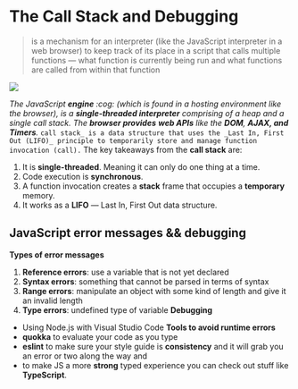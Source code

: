 # The Call Stack and Debugging
> is a mechanism for an interpreter (like the JavaScript interpreter in a web browser) to keep track of its place in a script that calls multiple functions — what function
>  is currently being run and what functions are called from within that function

![](https://cdn-images-1.medium.com/max/1024/0*aPCs0hP0Q-s4fkCJ.jpg)

_The JavaScript **engine** :cog: (which is found in a hosting environment like the browser), is a **single-threaded interpreter** comprising of a heap and a single call stack. The **browser provides** **web APIs** like the **DOM**, **AJAX, and Timers**._
`call stack_ is a data structure that uses the _Last In, First Out (LIFO)_ principle to temporarily store and manage function invocation (call).`
The key takeaways from the **call stack** are:
1. It is **single-threaded**. Meaning it can only do one thing at a time.
2. Code execution is **synchronous**.
3. A function invocation creates a **stack** frame that occupies a **temporary** memory.
4. It works as a **LIFO** — Last In, First Out data structure.
## JavaScript error messages && debugging 
**Types of error messages**
1. **Reference errors**: use a variable that is not yet declared
1. **Syntax errors**: something that cannot be parsed in terms of syntax
1. **Range errors**: manipulate an object with some kind of length and give it an invalid length
1. **Type errors**: undefined type of variable
**Debugging** 
- Using Node.js with Visual Studio Code
**Tools to avoid runtime errors** 
- **quokka** to evaluate your code as you type
- **eslint** to make sure your style guide is **consistency** and it will grab you an error or two along the way and
- to make JS a more **strong** typed experience you can check out stuff like **TypeScript**.
